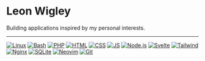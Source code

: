 # Leon Wigley
Building applications inspired by my personal interests.

<hr>

[![Linux](https://img.shields.io/static/v1?logo=linux&label=&message=Linux&color=151515&logoColor=4183c4&style=flat-square)](https://www.linux.org/)
[![Bash](https://img.shields.io/static/v1?logo=gnu-bash&label=&message=Bash&color=151515&logoColor=4183c4&style=flat-square)](https://www.gnu.org/software/bash/)
[![PHP](https://img.shields.io/static/v1?logo=php&label=&message=PHP&color=151515&logoColor=8892BF&style=flat-square)](https://www.php.net/)
[![HTML](https://img.shields.io/static/v1?logo=html5&label=&message=HTML&color=151515&logoColor=e34c26&style=flat-square)](https://developer.mozilla.org/en-US/docs/Web/HTML)
[![CSS](https://img.shields.io/static/v1?logo=css3&label=&message=CSS&color=151515&logoColor=563d7c&style=flat-square)](https://developer.mozilla.org/en-US/docs/Web/CSS)
[![JS](https://img.shields.io/static/v1?logo=javascript&label=&message=JS&color=151515&logoColor=f0db4f&style=flat-square)](https://developer.mozilla.org/en-US/docs/Web/JavaScript)
[![Node.js](https://img.shields.io/static/v1?logo=node.js&label=&message=Node.js&color=151515&logoColor=68a063&style=flat-square)](https://nodejs.org/)
[![Svelte](https://img.shields.io/static/v1?logo=svelte&label=&message=Svelte&color=151515&logoColor=ff3e00&style=flat-square)](https://svelte.dev/)
[![Tailwind](https://img.shields.io/static/v1?logo=tailwind-css&label=&message=Tailwind&color=151515&logoColor=38b2ac&style=flat-square)](https://tailwindcss.com/)
[![Nginx](https://img.shields.io/static/v1?logo=nginx&label=&message=Nginx&color=151515&logoColor=009639&style=flat-square)](https://nginx.org/)
[![SQLite](https://img.shields.io/static/v1?logo=sqlite&label=&message=SQLite&color=151515&logoColor=003b57&style=flat-square)](https://www.sqlite.org/)
[![Neovim](https://img.shields.io/static/v1?logo=neovim&label=&message=Neovim&color=151515&logoColor=57a143&style=flat-square)](https://neovim.io/)
[![Git](https://img.shields.io/static/v1?logo=git&label=&message=Git&color=151515&logoColor=f34f29&style=flat-square)](https://git-scm.com/)
